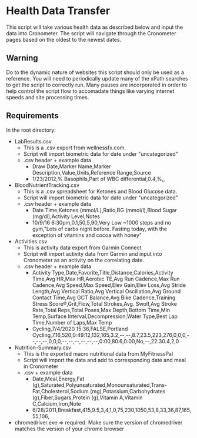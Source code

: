 # Health Data Transfer
This script will take various health data as described below and input the data into Cronometer.  The script will navigate through the Cronometer pages based on the oldest to the newest dates.  

## Warning

Do to the dynamic nature of websites this script should only be used as a reference.  You will need to periodically update many of the xPath searches to get the script to correctly run. 
Many pauses are incorporated in order to help control the script flow to accomadate things like varying internet speeds and site processing times.  

## Requirements

In the root directory:

* LabResults.csv
  * This is a .csv export from wellnessfx.com.
  * Script will import biometric data for date under "uncategorized"
  * .csv header + example data
    * Draw Date,Marker Name,Marker Description,Value,Units,Reference Range,Source
    * 1/23/2012,% Basophils,Part of WBC differential,0.4,%,,
* BloodNutrientTracking.csv
  * This is a .csv spreadsheet for Ketones and Blood Glucose data.
  * Script will import biometric data for date under "uncategorized"
  * .csv header + example data
    * Date Time,Ketones (mmol/L),Ratio,BG (mmol/l),Blood Sugar (mg/dl),Activity Level,Notes
    * 10/9/16 6:30pm,0.1,50,5,90,Very Low  ~1000 steps and no gym,"Lots of carbs night before.  Fasting today, with the exception of vitamins and cocoa with honey"
* Activities.csv
  * This is activity data export from Garmin Connect
  * Script will import activity data from Garmin and input into Cronometer as an activity on the correlating date.
  * .csv header + example data
    * Activity Type,Date,Favorite,Title,Distance,Calories,Activity Time,Avg HR,Max HR,Aerobic TE,Avg Run Cadence,Max Run Cadence,Avg Speed,Max Speed,Elev Gain,Elev Loss,Avg Stride Length,Avg Vertical Ratio,Avg Vertical Oscillation,Avg Ground Contact Time,Avg GCT Balance,Avg Bike Cadence,Training Stress Score®,Grit,Flow,Total Strokes,Avg. Swolf,Avg Stroke Rate,Total Reps,Total Poses,Max Depth,Bottom Time,Min Temp,Surface Interval,Decompression,Water Type,Best Lap Time,Number of Laps,Max Temp
    * Cycling,7/4/2020 15:36,FALSE,Portland Cycling,7.16,520,0:49:12,132,165,3.2,--,--,8.7,23.5,223,276,0,0,0,--,--,--,0,0,0,--,--,--,--,--,--,0:00,80.6,0:00,No,--,22:30.4,2,0
* Nutrition-Summary.csv
  * This is the exported macro nutritional data from MyFitnessPal
  * Script will import the data and add to corresponding date and meal in Cronometer
  * .csv + example data
    * Date,Meal,Energy,Fat (g),Saturated,Polyunsaturated,Monounsaturated,Trans-Fat,Cholesterol,Sodium (mg),Potassium,Carbohydrates (g),Fiber,Sugars,Protein (g),Vitamin A,Vitamin C,Calcium,Iron,Note
    * 6/28/2011,Breakfast,415,9.5,3,4,1,0,75,230,1050,53,8,33,36,87,165,55,106,
* chromedriver.exe => required.  Make sure the version of chromedriver matches the version of your chrome browser
